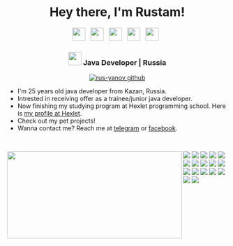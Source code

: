 <div align="center">
<h1><b> Hey there, I'm Rustam! </h1></b>
</div>

<p align='center'>
  <a href="https://t.me/rus_yanov"><img height="30" src="https://user-images.githubusercontent.com/113507393/222895028-ee7ffc90-e395-4079-9cdc-02309c0b4260.png"></a>&nbsp;&nbsp;
  <a href="https://www.facebook.com/akhmedzianov"><img height="30" src="https://user-images.githubusercontent.com/113507393/222895322-9170ab3b-9d5d-4bb1-9461-58eef11f5c49.png"></a>&nbsp;&nbsp;
  <a href="https://www.linkedin.com/in/rus-yanov/"><img height="30" src="https://user-images.githubusercontent.com/113507393/222895441-08fe40ee-c04c-46bb-8020-96df47ade0f4.png"></a>&nbsp;&nbsp;
  <a href="https://twitter.com/rus_yanov"><img height="30" src="https://user-images.githubusercontent.com/113507393/222895478-58dce613-4eec-48ca-91ea-8d3e0ad6a45e.png"></a>&nbsp;&nbsp;
  <a href="https://www.instagram.com/rus_yanov/"><img height="30" src="https://user-images.githubusercontent.com/113507393/222895505-3d0cd974-e478-4be7-82b9-b5e12344f20e.png"></a>&nbsp;&nbsp;
</p>
 
<div align="center">
  <h3><img src="https://media.giphy.com/media/WUlplcMpOCEmTGBtBW/giphy.gif" width="30"> Java Developer | Russia</h3>
</div>

<p align="center">
   <a href="https://visitor-badge.glitch.me/badge?page_id=rus-yanov.rus-yanov"> <img alt="rus-yanov github" src="https://visitor-badge.glitch.me/badge?page_id=rus-yanov.rus-yanov"></a>
 </p>
 
<ul>
  <li> I'm 25 years old java developer from Kazan, Russia.</li>
  <li> Intrested in receiving offer as a trainee/junior java developer.</li>
  <li> Now finishing my studying program at Hexlet programming school. Here is <a href="https://ru.hexlet.io/u/rus_yanov">my profile at Hexlet</a>.</li> 
  <li> Check out my pet projects!</li>
  <li> Wanna contact me? Reach me at <a href="t.me/rus_yanov">telegram</a> or <a href="https://www.facebook.com/akhmedzianov/">facebook</a>. </li>
</ul>
</br>
<p>
  <img align="left" width="400" height="200" src="https://github-readme-stats.vercel.app/api?username=rus-yanov&show_icons=true&hide_border=false&line_height=20&title_color=708090&icon_color=708090&show_owner=true"/>
  <p>
    <img src="https://img.shields.io/badge/java-0c2233?style=for-the-badge&logo=java&logoColor=white"/>
    <img src="https://img.shields.io/badge/Ubuntu-0c2233?style=for-the-badge&logo=ubuntu&logoColor=white"/>
    <img src="https://img.shields.io/badge/git-0c2233?style=for-the-badge&logo=git&logoColor=white"/>
    <img src="https://img.shields.io/badge/github-0c2233?style=for-the-badge&logo=github&logoColor=white"/>
    <img src="https://img.shields.io/badge/bootstrap-083d56?style=for-the-badge&logo=bootstrap&logoColor=white"/>
    <img src="https://img.shields.io/badge/javascript-083d56?style=for-the-badge&logo=javascript&logoColor=white"/>
    <img src="https://img.shields.io/badge/html5-083d56?style=for-the-badge&logo=html5&logoColor=white"/>
    <img src="https://img.shields.io/badge/css3-083d56?style=for-the-badge&logo=css3&logoColor=white"/>
    <img src="https://img.shields.io/badge/Postman-0e5f76?style=for-the-badge&logo=postman&logoColor=white"/>
    <img src="https://img.shields.io/badge/postgres-0e5f76?style=for-the-badge&logo=postgresql&logoColor=white"/>
    <img src="https://img.shields.io/badge/mysql-0e5f76?style=for-the-badge&logo=mysql&logoColor=white"/>
    <img src="https://img.shields.io/badge/docker-0e5f76?style=for-the-badge&logo=docker&logoColor=white"/>
    <img src="https://img.shields.io/badge/Gradle-9ba6a5?style=for-the-badge&logo=Gradle&logoColor=white"/>
    <img src="https://img.shields.io/badge/Apache%20Maven-9ba6a5?style=for-the-badge&logo=Apache%20Maven&logoColor=white"/>
    <img src="https://img.shields.io/badge/IntelliJIDEA-9ba6a5?style=for-the-badge&logo=intellij-idea&logoColor=white"/>
    <img src="https://img.shields.io/badge/spring-e95d35?style=for-the-badge&logo=spring&logoColor=white"/>
    <img src="https://img.shields.io/badge/hibernate-e95d35?style=for-the-badge&logo=hibernate&logoColor=white"/>
  </p>
</p>
